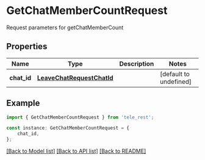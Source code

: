# GetChatMemberCountRequest

Request parameters for getChatMemberCount

## Properties

Name | Type | Description | Notes
------------ | ------------- | ------------- | -------------
**chat_id** | [**LeaveChatRequestChatId**](LeaveChatRequestChatId.md) |  | [default to undefined]

## Example

```typescript
import { GetChatMemberCountRequest } from 'tele_rest';

const instance: GetChatMemberCountRequest = {
    chat_id,
};
```

[[Back to Model list]](../README.md#documentation-for-models) [[Back to API list]](../README.md#documentation-for-api-endpoints) [[Back to README]](../README.md)
